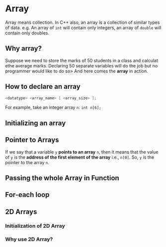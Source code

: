 # Array
Array means collection. In C++ also, an array is a collection of similar types of data.
e.g. An array of `int` will contain only integers, an array of `double` will contain only doubles.
## Why array?
Suppose we need to store the marks of 50 students in a class and calculat ethe average marks. Declaring 50 separate variables will do the job but no programmer would like to do so> And here comes the **array** in action.

## How to declare an array
```C++
<datatype> <array_name> [ <array_size> ];
```

For example, take an integer array `n`:
`int n[6];`





## Initializing an array

## Pointer to Arrays
If we say that a variable `y` **points to an array** `n`, then it means that the value of `y` is the **address of the first element of the array** i.e., `n[0]`. So, `y` is the pointer to the array `n`.

## Passing the whole Array in Function

## For-each loop

## 2D Arrays

### Initialization of 2D Array

### Why use 2D Array?

